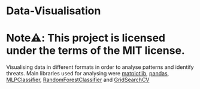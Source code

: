 # Data-Visualisation


# Note:warning:: This project is licensed under the terms of the MIT license.

Visualising data in different formats in order to analyse patterns and identify threats. Main libraries used for analysing were [matplotlib](https://matplotlib.org/), [pandas](https://pypi.org/project/pandas/), [MLPClassifier](https://scikit-learn.org/stable/modules/generated/sklearn.neural_network.MLPClassifier.html), [RandomForestClassifier](https://scikit-learn.org/stable/modules/generated/sklearn.ensemble.RandomForestClassifier.html?highlight=randomforestclassifier#sklearn.ensemble.RandomForestClassifier) and [GridSearchCV](https://scikit-learn.org/stable/modules/generated/sklearn.model_selection.GridSearchCV.html)
